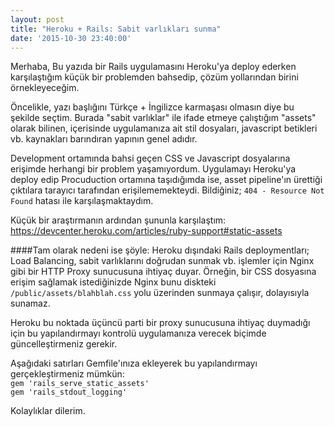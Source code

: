 ```yaml
---
layout: post
title: "Heroku + Rails: Sabit varlıkları sunma"
date: '2015-10-30 23:40:00'
---
```

Merhaba,
Bu yazıda bir Rails uygulamasını Heroku'ya deploy ederken karşılaştığım küçük bir problemden bahsedip,  çözüm yollarından birini örnekleyeceğim.

Öncelikle, yazı başlığını Türkçe + İngilizce karmaşası olmasın diye bu şekilde seçtim. Burada "sabit varlıklar" ile ifade etmeye çalıştığım "assets" olarak bilinen, içerisinde uygulamanıza ait stil dosyaları, javascript betikleri vb. kaynakları barındıran yapının genel adıdır.<!--more-->

Development ortamında bahsi geçen CSS ve Javascript dosyalarına erişimde herhangi bir problem yaşamıyordum. Uygulamayı Heroku'ya deploy edip Procuduction ortamına taşıdığımda ise, asset pipeline'ın ürettiği çıktılara tarayıcı tarafından erişilememekteydi. Bildiğiniz; `404 - Resource Not Found` hatası ile karşılaşmaktaydım.

Küçük bir araştırmanın ardından şununla karşılaştım:
https://devcenter.heroku.com/articles/ruby-support#static-assets

####Tam olarak nedeni ise şöyle:
Heroku dışındaki Rails deploymentları; Load Balancing, sabit varlıklarını doğrudan sunmak vb. işlemler için Nginx gibi bir HTTP Proxy sunucusuna ihtiyaç duyar. Örneğin, bir CSS dosyasına erişim sağlamak istediğinizde Nginx bunu diskteki `/public/assets/blahblah.css` yolu üzerinden sunmaya çalışır, dolayısıyla sunamaz.

Heroku bu noktada üçüncü parti bir proxy sunucusuna ihtiyaç duymadığı için bu yapılandırmayı kontrolü uygulamanıza verecek biçimde güncelleştirmeniz gerekir.

Aşağıdaki satırları Gemfile'ınıza ekleyerek bu yapılandırmayı gerçekleştirmeniz mümkün:<br/>
`gem 'rails_serve_static_assets'`<br/>
`gem 'rails_stdout_logging'`

Kolaylıklar dilerim.
